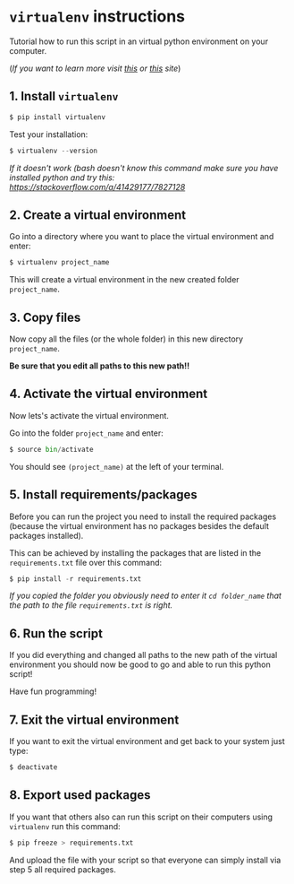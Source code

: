 # `virtualenv` instructions

Tutorial how to run this script in an virtual python environment on your computer.

(*If you want to learn more visit [this](http://docs.python-guide.org/en/latest/dev/virtualenvs/) or [this](https://virtualenv.pypa.io/en/stable/userguide/) site*)

## 1. Install `virtualenv`

```python
$ pip install virtualenv
```

Test your installation:

```python
$ virtualenv --version
```

*If it doesn't work (bash doesn't know this command make sure you have installed python and try this: https://stackoverflow.com/a/41429177/7827128*

## 2. Create a virtual environment

Go into a directory where you want to place the virtual environment and enter:

```python
$ virtualenv project_name
```

This will create a virtual environment in the new created folder `project_name`.

## 3. Copy files

Now copy all the files (or the whole folder) in this new directory `project_name`.

**Be sure that you edit all paths to this new path!!**

## 4. Activate the virtual environment

Now lets's activate the virtual environment.

Go into the folder `project_name` and enter:

```python
$ source bin/activate
```

You should see `(project_name)` at the left of your terminal. 

## 5. Install requirements/packages

Before you can run the project you need to install the required packages (because the virtual environment has no packages besides the default packages installed).

This can be achieved by installing the packages that are listed in the `requirements.txt` file over this command:

```python
$ pip install -r requirements.txt
```

*If you copied the folder you obviously need to enter it `cd folder_name` that the path to the file `requirements.txt` is right.*

## 6. Run the script

If you did everything and changed all paths to the new path of the virtual environment you should now be good to go and able to run this python script!



Have fun programming!



## 7. Exit the virtual environment

If you want to exit the virtual environment and get back to your system just type:

```python
$ deactivate
```

## 8. Export used packages

If you want that others also can run this script on their computers using `virtualenv` run this command:

```python
$ pip freeze > requirements.txt
```

And upload the file with your script so that everyone can simply install via step 5 all required packages.